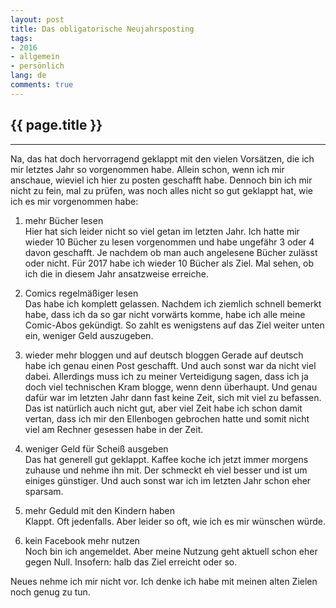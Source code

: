 ```yaml
---
layout: post
title: Das obligatorische Neujahrsposting
tags:
- 2016
- allgemein
- persönlich
lang: de
comments: true
---
```


{{ page.title }}
----------------
----------------

Na, das hat doch hervorragend geklappt mit den vielen Vorsätzen, die ich mir
letztes Jahr so vorgenommen habe. Allein schon, wenn ich mir anschaue, wieviel
ich hier zu posten geschafft habe. Dennoch bin ich mir nicht zu fein, mal zu
prüfen, was noch alles nicht so gut geklappt hat, wie ich es mir vorgenommen
habe:

1. mehr Bücher lesen  
   Hier hat sich leider nicht so viel getan im letzten Jahr. Ich hatte mir
   wieder 10 Bücher zu lesen vorgenommen und habe ungefähr 3 oder 4 davon
   geschafft. Je nachdem ob man auch angelesene Bücher zulässt oder nicht.
   Für 2017 habe ich wieder 10 Bücher als Ziel. Mal sehen, ob ich die in diesem
   Jahr ansatzweise erreiche.

2. Comics regelmäßiger lesen  
   Das habe ich komplett gelassen. Nachdem ich ziemlich schnell bemerkt habe,
   dass ich da so gar nicht vorwärts komme, habe ich alle meine Comic-Abos
   gekündigt. So zahlt es wenigstens auf das Ziel weiter unten ein, weniger Geld
   auszugeben.

3. wieder mehr bloggen und auf deutsch bloggen
   Gerade auf deutsch habe ich genau einen Post geschafft. Und auch sonst war da
   nicht viel dabei. Allerdings muss ich zu meiner Verteidigung sagen, dass ich
   ja doch viel technischen Kram blogge, wenn denn überhaupt. Und genau dafür
   war im letzten Jahr dann fast keine Zeit, sich mit viel zu befassen. Das ist
   natürlich auch nicht gut, aber viel Zeit habe ich schon damit vertan, dass
   ich mir den Ellenbogen gebrochen hatte und somit nicht viel am Rechner
   gesessen habe in der Zeit.
   
4. weniger Geld für Scheiß ausgeben  
   Das hat generell gut geklappt. Kaffee koche ich jetzt immer morgens zuhause
   und nehme ihn mit. Der schmeckt eh viel besser und ist um einiges günstiger.
   Und auch sonst war ich im letzten Jahr schon eher sparsam.

5. mehr Geduld mit den Kindern haben  
   Klappt. Oft jedenfalls. Aber leider so oft, wie ich es mir wünschen würde.

6. kein Facebook mehr nutzen  
   Noch bin ich angemeldet. Aber meine Nutzung geht aktuell schon eher gegen
   Null. Insofern: halb das Ziel erreicht oder so.


Neues nehme ich mir nicht vor. Ich denke ich habe mit meinen alten Zielen noch
genug zu tun. 
